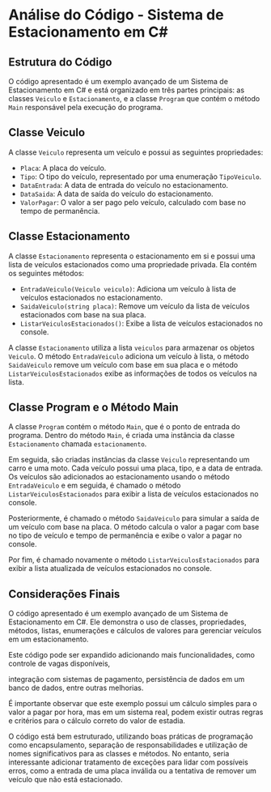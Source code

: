 # **Análise do Código - Sistema de Estacionamento em C#**

## **Estrutura do Código**

O código apresentado é um exemplo avançado de um Sistema de Estacionamento em C# e está organizado em três partes principais: as classes `Veiculo` e `Estacionamento`, e a classe `Program` que contém o método `Main` responsável pela execução do programa.

## **Classe Veiculo**

A classe `Veiculo` representa um veículo e possui as seguintes propriedades:

- `Placa`: A placa do veículo.
- `Tipo`: O tipo do veículo, representado por uma enumeração `TipoVeiculo`.
- `DataEntrada`: A data de entrada do veículo no estacionamento.
- `DataSaida`: A data de saída do veículo do estacionamento.
- `ValorPagar`: O valor a ser pago pelo veículo, calculado com base no tempo de permanência.

## **Classe Estacionamento**

A classe `Estacionamento` representa o estacionamento em si e possui uma lista de veículos estacionados como uma propriedade privada. Ela contém os seguintes métodos:

- `EntradaVeiculo(Veiculo veiculo)`: Adiciona um veículo à lista de veículos estacionados no estacionamento.
- `SaidaVeiculo(string placa)`: Remove um veículo da lista de veículos estacionados com base na sua placa.
- `ListarVeiculosEstacionados()`: Exibe a lista de veículos estacionados no console.

A classe `Estacionamento` utiliza a lista `veiculos` para armazenar os objetos `Veiculo`. O método `EntradaVeiculo` adiciona um veículo à lista, o método `SaidaVeiculo` remove um veículo com base em sua placa e o método `ListarVeiculosEstacionados` exibe as informações de todos os veículos na lista.

## **Classe Program e o Método Main**

A classe `Program` contém o método `Main`, que é o ponto de entrada do programa. Dentro do método `Main`, é criada uma instância da classe `Estacionamento` chamada `estacionamento`.

Em seguida, são criadas instâncias da classe `Veiculo` representando um carro e uma moto. Cada veículo possui uma placa, tipo, e a data de entrada. Os veículos são adicionados ao estacionamento usando o método `EntradaVeiculo` e em seguida, é chamado o método `ListarVeiculosEstacionados` para exibir a lista de veículos estacionados no console.

Posteriormente, é chamado o método `SaidaVeiculo` para simular a saída de um veículo com base na placa. O método calcula o valor a pagar com base no tipo de veículo e tempo de permanência e exibe o valor a pagar no console.

Por fim, é chamado novamente o método `ListarVeiculosEstacionados` para exibir a lista atualizada de veículos estacionados no console.

## **Considerações Finais**

O código apresentado é um exemplo avançado de um Sistema de Estacionamento em C#. Ele demonstra o uso de classes, propriedades, métodos, listas, enumerações e cálculos de valores para gerenciar veículos em um estacionamento.

Este código pode ser expandido adicionando mais funcionalidades, como controle de vagas disponíveis,

 integração com sistemas de pagamento, persistência de dados em um banco de dados, entre outras melhorias.

É importante observar que este exemplo possui um cálculo simples para o valor a pagar por hora, mas em um sistema real, podem existir outras regras e critérios para o cálculo correto do valor de estadia.

O código está bem estruturado, utilizando boas práticas de programação como encapsulamento, separação de responsabilidades e utilização de nomes significativos para as classes e métodos. No entanto, seria interessante adicionar tratamento de exceções para lidar com possíveis erros, como a entrada de uma placa inválida ou a tentativa de remover um veículo que não está estacionado.